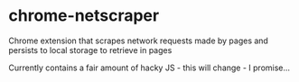 chrome-netscraper
=================

Chrome extension that scrapes network requests made by pages and persists to local storage to retrieve in pages

Currently contains a fair amount of hacky JS - this will change - I promise...
